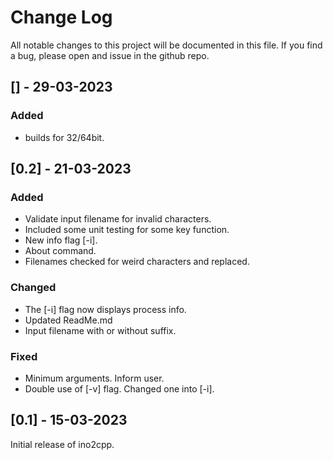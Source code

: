 
# Change Log
All notable changes to this project will be documented in this file.
If you find a bug, please open and issue in the github repo.

## [] - 29-03-2023

### Added
- builds for 32/64bit.

## [0.2] - 21-03-2023

### Added
- Validate input filename for invalid characters.
- Included some unit testing for some key function.
- New info flag [-i].
- About command.
- Filenames checked for weird characters and replaced.

### Changed
- The [-i] flag now displays process info.
- Updated ReadMe.md
- Input filename with or without suffix.

### Fixed
- Minimum arguments. Inform user.
- Double use of [-v] flag. Changed one into [-i].

## [0.1] - 15-03-2023

Initial release of ino2cpp.